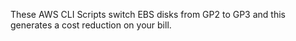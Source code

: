 These AWS CLI Scripts switch EBS disks from GP2 to GP3 and this generates a cost reduction on your bill.
